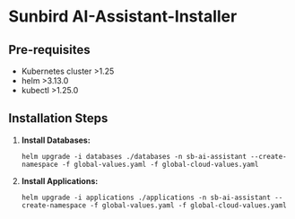 # Sunbird AI-Assistant-Installer

## Pre-requisites

- Kubernetes cluster >1.25
- helm >3.13.0
- kubectl >1.25.0

## Installation Steps

1. **Install Databases:**
   ```shell
   helm upgrade -i databases ./databases -n sb-ai-assistant --create-namespace -f global-values.yaml -f global-cloud-values.yaml
   ````

2. **Install Applications:**
   ```shell
   helm upgrade -i applications ./applications -n sb-ai-assistant --create-namespace -f global-values.yaml -f global-cloud-values.yaml
   ```
